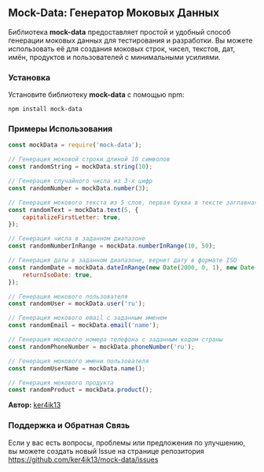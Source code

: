 ## Mock-Data: Генератор Моковых Данных

Библиотека **mock-data** предоставляет простой и удобный способ генерации моковых данных для тестирования и разработки. Вы можете использовать её для создания моковых строк, чисел, текстов, дат, имён, продуктов и пользователей с минимальными усилиями.

### Установка

Установите библиотеку **mock-data** с помощью npm:
```
npm install mock-data
```

### Примеры Использования

```javascript
const mockData = require('mock-data');

// Генерация моковой строки длиной 10 символов
const randomString = mockData.string(10);

// Генерация случайного числа из 3-х цифр
const randomNumber = mockData.number(3);

// Генерация мокового текста из 5 слов, первая буква в тексте заглавная
const randomText = mockData.text(5, {
    capitalizeFirstLetter: true,
});

// Генерация числа в заданном диапазоне
const randomNumberInRange = mockData.numberInRange(10, 50);

// Генерация даты в заданном диапазоне, вернет дату в формате ISO
const randomDate = mockData.dateInRange(new Date(2000, 0, 1), new Date(), {
    returnIsoDate: true,
});

// Генерация мокового пользователя
const randomUser = mockData.user('ru');

// Генерация мокового email с заданным именем
const randomEmail = mockData.email('name');

// Генерация мокового номера телефона с заданным кодом страны
const randomPhoneNumber = mockData.phoneNumber('ru');

// Генерация мокового имени пользователя
const randomUserName = mockData.name();

// Генерация мокового продукта
const randomProduct = mockData.product();
```
**Автор:** [ker4ik13](https://t.me/ker4ik13)

### Поддержка и Обратная Связь
Если у вас есть вопросы, проблемы или предложения по улучшению, вы можете создать новый Issue на странице репозитория https://github.com/ker4ik13/mock-data/issues
